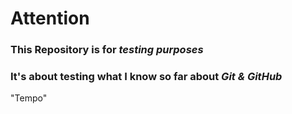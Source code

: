 # **Attention**
### This Repository is for _testing purposes_
### It's about testing what **I** know so far about **_Git & GitHub_**
"Tempo" 
